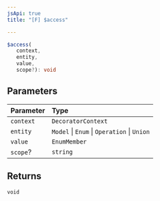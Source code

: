 ```yaml
---
jsApi: true
title: "[F] $access"

---
```

```ts
$access(
   context, 
   entity, 
   value, 
   scope?): void
```

## Parameters

| Parameter | Type |
| :------ | :------ |
| `context` | `DecoratorContext` |
| `entity` | `Model` \| `Enum` \| `Operation` \| `Union` |
| `value` | `EnumMember` |
| `scope`? | `string` |

## Returns

`void`
